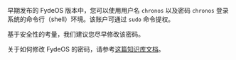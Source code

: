 ---
---
早期发布的 FydeOS 版本中，您可以使用用户名 `chronos` 以及密码 `chronos` 登录系统的命令行（shell）环境。该账户可通过 `sudo` 命令提权。

基于安全性的考量，我们建议您尽早修改该密码。

关于如何修改 FydeOS 的密码，请参考[这篇知识库文档](/recipes/chronos-password/)。